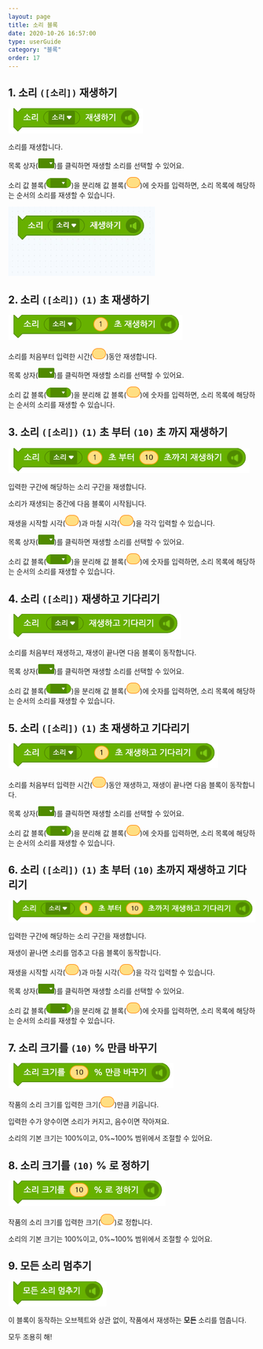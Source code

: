 ```yaml
---
layout: page
title: 소리 블록
date: 2020-10-26 16:57:00
type: userGuide
category: "블록"
order: 17
---
```


## 1. 소리 `([소리])` 재생하기



![block-sound](images/block-sound-01.png)



소리를 재생합니다.

목록 상자(<img src="images/icon/dropdown-sound.png" style="zoom:50%;" />)를 클릭하면 재생할 소리를 선택할 수 있어요.

소리 값 블록(<img src="images\icon\icon-soundvalue.png" alt="icon-soundvalue" style="zoom:50%;" />)을 분리해 값 블록(<img src="images/icon/value.png" alt="value" style="zoom:50%;" />)에 숫자를 입력하면, 소리 목록에 해당하는 순서의 소리를 재생할 수 있습니다.



<img src="images\window\sound-input-change.gif" alt="sound-input-change" style="zoom:70%;" />





## 2. 소리 `([소리])` `(1)` 초 재생하기



![block-sound](images/block-sound-02.png)



소리를 처음부터 입력한 시간(<img src="images/icon/value.png" alt="value" style="zoom:50%;" />)동안 재생합니다.

목록 상자(<img src="images/icon/dropdown-sound.png" style="zoom:50%;" />)를 클릭하면 재생할 소리를 선택할 수 있어요.

소리 값 블록(<img src="images\icon\icon-soundvalue.png" alt="icon-soundvalue" style="zoom:50%;" />)을 분리해 값 블록(<img src="images/icon/value.png" alt="value" style="zoom:50%;" />)에 숫자를 입력하면, 소리 목록에 해당하는 순서의 소리를 재생할 수 있습니다.





## 3. 소리 `([소리])` `(1)` 초 부터 `(10)` 초 까지 재생하기

####  

![block-sound](images/block-sound-03.png)



입력한 구간에 해당하는 소리 구간을 재생합니다.

소리가 재생되는 중간에 다음 블록이 시작됩니다.

재생을 시작할 시각(<img src="images/icon/value.png" alt="value" style="zoom:50%;" />)과 마칠 시각(<img src="images/icon/value.png" alt="value" style="zoom:50%;" />)을 각각 입력할 수 있습니다.

목록 상자(<img src="images/icon/dropdown-sound.png" style="zoom:50%;" />)를 클릭하면 재생할 소리를 선택할 수 있어요.

소리 값 블록(<img src="images\icon\icon-soundvalue.png" alt="icon-soundvalue" style="zoom:50%;" />)을 분리해 값 블록(<img src="images/icon/value.png" alt="value" style="zoom:50%;" />)에 숫자를 입력하면, 소리 목록에 해당하는 순서의 소리를 재생할 수 있습니다.





## 4. 소리 `([소리])` 재생하고 기다리기



![block-sound](images/block-sound-04.png)



소리를 처음부터 재생하고, 재생이 끝나면 다음 블록이 동작합니다.

목록 상자(<img src="images/icon/dropdown-sound.png" style="zoom:50%;" />)를 클릭하면 재생할 소리를 선택할 수 있어요.

소리 값 블록(<img src="images\icon\icon-soundvalue.png" alt="icon-soundvalue" style="zoom:50%;" />)을 분리해 값 블록(<img src="images/icon/value.png" alt="value" style="zoom:50%;" />)에 숫자를 입력하면, 소리 목록에 해당하는 순서의 소리를 재생할 수 있습니다.





## 5. 소리 `([소리])` `(1)` 초 재생하고 기다리기



![block-sound](images/block-sound-05.png)



소리를 처음부터 입력한 시간(<img src="images/icon/value.png" alt="value" style="zoom:50%;" />)동안 재생하고, 재생이 끝나면 다음 블록이 동작합니다.

목록 상자(<img src="images/icon/dropdown-sound.png" style="zoom:50%;" />)를 클릭하면 재생할 소리를 선택할 수 있어요.

소리 값 블록(<img src="images\icon\icon-soundvalue.png" alt="icon-soundvalue" style="zoom:50%;" />)을 분리해 값 블록(<img src="images/icon/value.png" alt="value" style="zoom:50%;" />)에 숫자를 입력하면, 소리 목록에 해당하는 순서의 소리를 재생할 수 있습니다.





## 6. 소리 `([소리])` `(1)` 초 부터 `(10)` 초까지 재생하고 기다리기



![block-sound](images/block-sound-06.png)



입력한 구간에 해당하는 소리 구간을 재생합니다.  

재생이 끝나면 소리를 멈추고 다음 블록이 동작합니다.                     

재생을 시작할 시각(<img src="images/icon/value.png" alt="value" style="zoom:50%;" />)과 마칠 시각(<img src="images/icon/value.png" alt="value" style="zoom:50%;" />)을 각각 입력할 수 있습니다.

목록 상자(<img src="images/icon/dropdown-sound.png" style="zoom:50%;" />)를 클릭하면 재생할 소리를 선택할 수 있어요.

소리 값 블록(<img src="images\icon\icon-soundvalue.png" alt="icon-soundvalue" style="zoom:50%;" />)을 분리해 값 블록(<img src="images/icon/value.png" alt="value" style="zoom:50%;" />)에 숫자를 입력하면, 소리 목록에 해당하는 순서의 소리를 재생할 수 있습니다.





## 7. 소리 크기를 `(10)` % 만큼 바꾸기



![block-sound](images/block-sound-07.png)



작품의 소리 크기를 입력한 크기(<img src="images/icon/value.png" alt="value" style="zoom:50%;" />)만큼 키웁니다.

입력한 수가 양수이면 소리가 커지고, 음수이면 작아져요.

소리의 기본 크기는 100%이고, 0%~100% 범위에서 조절할 수 있어요.





## 8. 소리 크기를 `(10)` % 로 정하기



![block-sound](images/block-sound-08.png)



작품의 소리 크기를 입력한 크기(<img src="images/icon/value.png" alt="value" style="zoom:50%;" />)로 정합니다.

소리의 기본 크기는 100%이고, 0%~100% 범위에서 조절할 수 있어요.





## 9. 모든 소리 멈추기



![block-sound](images/block-sound-09.png)



이 블록이 동작하는 오브젝트와 상관 없이, 작품에서 재생하는 **모든** 소리를 멈춥니다.

모두 조용히 해!
